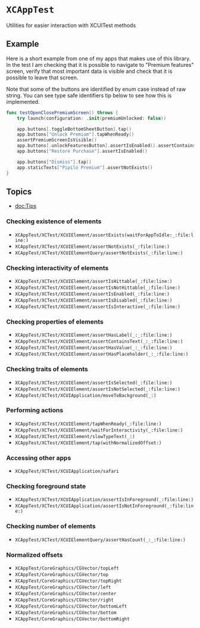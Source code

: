 # ``XCAppTest``

Utilities for easier interaction with XCUITest methods

## Example

Here is a short example from one of my apps that makes use of this library. In the test I am checking that it is possible to navigate to "Premium features" screen, verify that most important data is visible and check that it is possible to leave that screen.

Note that some of the buttons are identified by enum case instead of raw string. You can see type safe identifiers tip below to see how this is implemented.

```swift
func testOpenClosePremiumScreen() throws {
    try launch(configuration: .init(premiumUnlocked: false))

    app.buttons[.toggleBottomSheetButton].tap()
    app.buttons["Unlock Premium"].tapWhenReady()
    assertPremiumScreenIsVisible()
    app.buttons[.unlockFeaturesButton].assertIsEnabled().assertContainsText("Lifetime access")
    app.buttons["Restore Purchase"].assertIsEnabled()

    app.buttons["Dismiss"].tap()
    app.staticTexts["Pipilo Premium"].assertNotExists()
}
```

## Topics

- <doc:Tips>

### Checking existence of elements

- ``XCAppTest/XCTest/XCUIElement/assertExists(waitForAppToIdle:_:file:line:)``
- ``XCAppTest/XCTest/XCUIElement/assertNotExists(_:file:line:)``
- ``XCAppTest/XCTest/XCUIElementQuery/assertNotExists(_:file:line:)``

### Checking interactivity of elements

- ``XCAppTest/XCTest/XCUIElement/assertIsHittable(_:file:line:)``
- ``XCAppTest/XCTest/XCUIElement/assertIsNotHittable(_:file:line:)``
- ``XCAppTest/XCTest/XCUIElement/assertIsEnabled(_:file:line:)``
- ``XCAppTest/XCTest/XCUIElement/assertIsDisabled(_:file:line:)``
- ``XCAppTest/XCTest/XCUIElement/assertIsInteractive(_:file:line:)``

### Checking properties of elements

- ``XCAppTest/XCTest/XCUIElement/assertHasLabel(_:_:file:line:)``
- ``XCAppTest/XCTest/XCUIElement/assertContainsText(_:_:file:line:)``
- ``XCAppTest/XCTest/XCUIElement/assertHasValue(_:_:file:line:)``
- ``XCAppTest/XCTest/XCUIElement/assertHasPlaceholder(_:_:file:line:)``

### Checking traits of elements

- ``XCAppTest/XCTest/XCUIElement/assertIsSelected(_:file:line:)``
- ``XCAppTest/XCTest/XCUIElement/assertIsNotSelected(_:file:line:)``
- ``XCAppTest/XCTest/XCUIApplication/moveToBackground(_:)``

### Performing actions

- ``XCAppTest/XCTest/XCUIElement/tapWhenReady(_:file:line:)``
- ``XCAppTest/XCTest/XCUIElement/waitForInteractivity(_:file:line:)``
- ``XCAppTest/XCTest/XCUIElement/slowTypeText(_:)``
- ``XCAppTest/XCTest/XCUIElement/tap(withNormalizedOffset:)``

### Accessing other apps

- ``XCAppTest/XCTest/XCUIApplication/safari``

### Checking foreground state

- ``XCAppTest/XCTest/XCUIApplication/assertIsInForeground(_:file:line:)``
- ``XCAppTest/XCTest/XCUIApplication/assertIsNotInForeground(_:file:line:)``

### Checking number of elements

- ``XCAppTest/XCTest/XCUIElementQuery/assertHasCount(_:_:file:line:)``

### Normalized offsets

- ``XCAppTest/CoreGraphics/CGVector/topLeft``
- ``XCAppTest/CoreGraphics/CGVector/top``
- ``XCAppTest/CoreGraphics/CGVector/topRight``
- ``XCAppTest/CoreGraphics/CGVector/left``
- ``XCAppTest/CoreGraphics/CGVector/center``
- ``XCAppTest/CoreGraphics/CGVector/right``
- ``XCAppTest/CoreGraphics/CGVector/bottomLeft``
- ``XCAppTest/CoreGraphics/CGVector/bottom``
- ``XCAppTest/CoreGraphics/CGVector/bottomRight``
